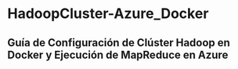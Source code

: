 # HadoopCluster-Azure_Docker
## Guía de Configuración de Clúster Hadoop en Docker y Ejecución de MapReduce en Azure

